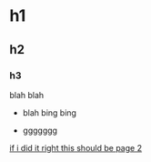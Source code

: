 # h1 

## h2 

### h3

blah blah 

- blah bing bing

- ggggggg

[if i did it right this should be page 2](../page2.md)